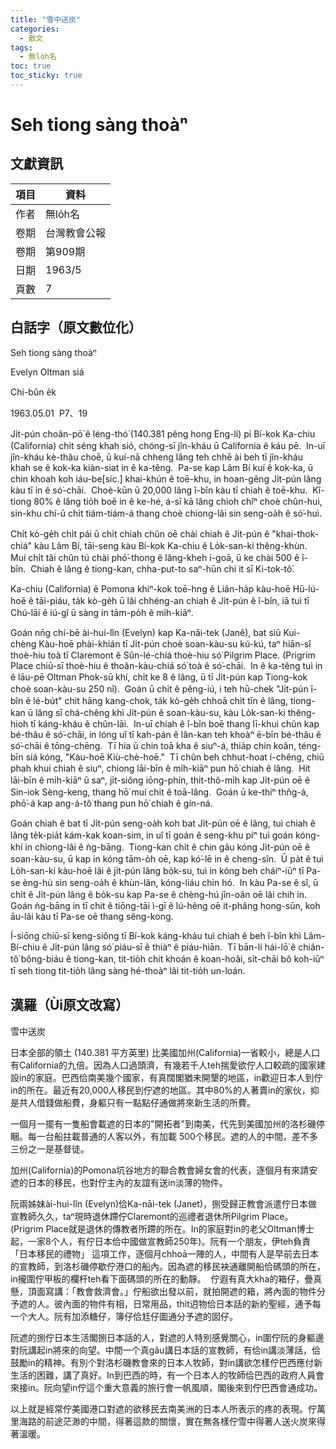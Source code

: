 ```yaml
---
title: "雪中送炭"
categories:
  - 散文
tags:
  - 無lo̍h名
toc: true
toc_sticky: true
---
```


# Seh tiong sàng thoàⁿ

## 文獻資訊

| 項目 | 資料 |
|---|---|
| 作者 | 無lo̍h名 |
| 卷期 | 台灣教會公報 |
| 卷期 | 第909期 |
| 日期 | 1963/5 |
| 頁數 | 7 |

## 白話字（原文數位化）

Seh tiong sàng thoàⁿ

Evelyn Oltman siá

Chi-bûn e̍k

1963.05.01  P7、19

Ji̍t-pún choân-pō͘ ê léng-thó͘ (140.381 pêng hong Eng-lí) pí Bí-kok Ka-chiu (California) chi̍t séng khah sió, chóng-sī jîn-kháu ū California ê káu pē.  In-uī jîn-kháu kè-thâu choē, ū kuí-nā chheng lâng teh chhē ài beh tī jîn-kháu khah se ê kok-ka kiàn-siat in ê ka-têng.  Pa-se kap Lâm Bí kuí ê kok-ka, ū chin khoah koh iáu-be[sic.] khai-khún ê toē-khu, in hoan-gêng Ji̍t-pún lâng kàu tī  in ê só͘-chāi.  Choè-kūn ū 20,000 lâng î-bîn kàu tī chiah ê toē-khu.  Kî-tiong 80% ê lâng tio̍h boē in ê ke-hé, á-sī kā lâng chioh chîⁿ choè chûn-huì, sin-khu chí-ū chi̍t tiám-tiám-á thang choè chiong-lâi sin seng-oa̍h ê só͘-huì.

Chi̍t kò-ge̍h chi̍t pái ū chi̍t chiah chûn oē chài chiah ê Ji̍t-pún ê "khai-thok-chiá" kàu Lâm Bí, tāi-seng kàu Bí-kok Ka-chiu ê Lo̍k-san-ki thêng-khùn.  Muí chi̍t tâi chûn tú chài phó͘-thong ê lâng-kheh í-goā, ū ke chài 500 ê î-bîn.  Chiah ê lâng ê tiong-kan, chha-put-to saⁿ-hūn chi it sī Ki-tok-tô͘.

Ka-chiu (California) ê Pomona khiⁿ-kok toē-hng ê Liân-ha̍p kàu-hoē Hū-lú-hoē ê tāi-piáu, ta̍k kò-ge̍h ū lâi chhéng-an chiah ê Ji̍t-pún ê î-bîn, iā tuì tī Chú-lāi ê iú-gî ū sàng in tām-po̍h ê mi̍h-kiāⁿ.

Goán nn̄g chí-bē ài-hui-lîn (Evelyn) kap Ka-nāi-tek (Janê), bat siū Kui-chèng Kàu-hoē phài-khián tī Ji̍t-pún choè soan-kàu-su kú-kú, taⁿ hiān-sî thoè-hiu toà tī Claremont ê Sûn-lé-chiá thoè-hiu só͘ Pilgrim   Place. (Prigrim   Place chiū-sī thoè-hiu ê thoân-kàu-chiá só͘ toà ê só͘-chāi.  In ê ka-têng tuì in ê lāu-pē Oltman Phok-sū khí, chi̍t ke 8 ê lâng, ū tī Ji̍t-pún kap Tiong-kok choè soan-kàu-su 250 nî).  Goán ū chi̍t ê pêng-iú, i teh hū-chek "Ji̍t-pún î-bîn ê lé-bu̍t" chit hāng kang-chok, ta̍k kò-ge̍h chhoā chi̍t tīn ê lâng, tiong-kan ū lâng sī chá-chêng khì Ji̍t-pún ê soan-kàu-su, kàu Lo̍k-san-ki thêng-hioh tī káng-kháu ê chûn-lāi.  In-uī chiah ê î-bîn boē thang lī-khui chûn kap bé-thâu ê só͘-chāi, in lóng uî tī kah-pán ê lân-kan teh khoàⁿ ē-bīn bé-thâu ê só͘-chāi ê tōng-chēng.  Tī hia ū chin toā kha ê siuⁿ-á, thia̍p chin koân, téng-bīn siá kóng, "Kàu-hoē Kiù-chè-hoē."  Tī chûn beh chhut-hoat í-chêng, chiū phah khui chiah ê siuⁿ, chiong lāi-bīn ê mi̍h-kiāⁿ pun hō͘ chiah ê lâng.  Hit lāi-bīn ê mi̍h-kiāⁿ ū saⁿ, ji̍t-siông iōng-phín, thit-thô-mi̍h kap Ji̍t-pún oē ê Sin-iok Sèng-keng, thang hō͘ muí chi̍t ê toā-lâng.  Goán ū ke-thiⁿ thn̂g-á, phō͘-á kap ang-á-tô͘ thang pun hō͘ chiah ê gín-ná.

Goán chiah ê bat tī Ji̍t-pún seng-oa̍h koh bat Ji̍t-pún oē ê lâng, tuì chiah ê lâng te̍k-pia̍t kám-kak koan-sim, in uî tī goán ê seng-khu piⁿ tuì goán kóng-khí in chiong-lâi ê ǹg-bāng.  Tiong-kan chi̍t ê chin gâu kóng Ji̍t-pún oē ê soan-kàu-su, ū kap in kóng tām-o̍h oē, kap kó͘-lē in ê cheng-sîn.  Ū pa̍t ê tuì Lo̍h-san-ki kàu-hoē lâi ê ji̍t-pún lâng bo̍k-su, tuì in kóng beh cháiⁿ-iūⁿ tī Pa-se èng-hù sin seng-oa̍h ê khùn-lân, kóng-liáu chin hó.  In kàu Pa-se ê sî, ū chi̍t ê Ji̍t-pún lâng ê bo̍k-su kap Pa-se ê chèng-hú jîn-oân oē lâi chih in.  Goán ǹg-bāng  in tī chit ê tiōng-tāi ì-gī ê lú-hêng oē it-phâng hong-sūn, koh āu-lâi kàu tī Pa-se oē thang sêng-kong.

Í-siōng chiū-sī keng-siông tī Bí-kok káng-kháu tuì chiah ê beh î-bîn khì Lâm-Bí-chiu ê Ji̍t-pún lâng só͘ piáu-sī ê thiàⁿ ê piáu-hiān.  Tī bān-lí hái-lō͘ ê chiân-tô͘ bông-biáu ê tiong-kan, tit-tio̍h chit khoán ê koan-hoâi, si̍t-chāi bô koh-iūⁿ tī seh tiong tit-tio̍h lâng sàng hé-thoàⁿ lâi tit-tio̍h un-loán.

## 漢羅（Ùi原文改寫）

雪中送炭

日本全部的領土 (140.381 平方英里) 比美國加州(California)一省較小，總是人口有California的九倍。因為人口過頭濟，有幾若千人teh揣愛欲佇人口較疏的國家建設in的家庭。巴西佮南美幾个國家，有真闊閣猶未開墾的地區，in歡迎日本人到佇in的所在。最近有20,000人移民到佇遮的地區。其中80%的人著賣in的家伙，抑是共人借錢做船費，身軀只有一點點仔通做將來新生活的所費。

一個月一擺有一隻船會載遮的日本的"開拓者"到南美，代先到美國加州的洛杉磯停睏。每一台船拄載普通的人客以外，有加載 500个移民。遮的人的中間，差不多三份之一是基督徒。

加州(California)的Pomona坑谷地方的聯合教會婦女會的代表，逐個月有來請安遮的日本的移民，也對佇主內的友誼有送in淡薄的物件。

阮兩姊妹ài-hui-lîn (Evelyn)佮Ka-nāi-tek (Janet)，捌受歸正教會派遣佇日本做宣教師久久，taⁿ現時退休蹛佇Claremont的巡禮者退休所Pilgrim Place。 (Prigrim Place就是退休的傳教者所蹛的所在。In的家庭對in的老父Oltman博士起，一家8个人，有佇日本佮中國做宣教師250年)。阮有一个朋友，伊teh負責「日本移民的禮物」 這項工作，逐個月chhoā一陣的人，中間有人是早前去日本的宣教師，到洛杉磯停歇佇港口的船內。因為遮的移民袂通離開船佮碼頭的所在，in攏圍佇甲板的欄杆teh看下面碼頭的所在的動靜。  佇遐有真大kha的箱仔，疊真懸，頂面寫講：「教會救濟會。」佇船欲出發以前，就拍開遮的箱，將內面的物件分予遮的人。彼內面的物件有相，日常用品，thit迌物佮日本話的新約聖經，通予每一个大人。阮有加添糖仔，簿仔佮尪仔圖通分予遮的囡仔。

阮遮的捌佇日本生活閣捌日本話的人，對遮的人特別感覺關心，in圍佇阮的身軀邊對阮講起in將來的向望。中間一个真gâu講日本話的宣教師，有佮in講淡薄話，佮鼓勵in的精神。有別个對洛杉磯教會來的日本人牧師，對in講欲怎樣佇巴西應付新生活的困難，講了真好。In到巴西的時，有一个日本人的牧師佮巴西的政府人員會來接in。阮向望in佇這个重大意義的旅行會一帆風順，閣後來到佇巴西會通成功。

以上就是經常佇美國港口對遮的欲移民去南美洲的日本人所表示的疼的表現。佇萬里海路的前途茫渺的中間，得著這款的關懷，實在無各樣佇雪中得著人送火炭來得著溫暖。
